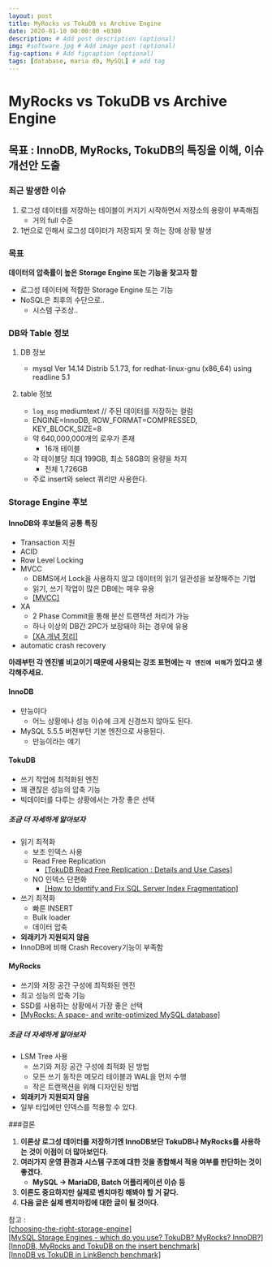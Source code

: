 ```yaml
---
layout: post
title: MyRocks vs TokuDB vs Archive Engine
date: 2020-01-10 00:00:00 +0300
description: # Add post description (optional)
img: #software.jpg # Add image post (optional)
fig-caption: # Add figcaption (optional)
tags: [database, maria db, MySQL] # add tag
---
```


# MyRocks vs TokuDB vs Archive Engine
## 목표 : InnoDB, MyRocks, TokuDB의 특징을 이해, 이슈 개선안 도출 
### 최근 발생한 이슈    
1. 로그성 데이터를 저장하는 테이블이 커지기 시작하면서 저장소의 용량이 부족해짐
    - 거의 full 수준  
2. 1번으로 인해서 로그성 데이터가 저장되지 못 하는 장애 상황 발생

### 목표
**데이터의 압축률이 높은 Storage Engine 또는 기능을 찾고자 함**  
   - 로그성 데이터에 적합한 Storage Engine 또는 기능
   - NoSQL은 최후의 수단으로..
      - 시스템  구조상..

### DB와 Table 정보
1. DB 정보 
    - mysql  Ver 14.14 Distrib 5.1.73, for redhat-linux-gnu (x86_64) using readline 5.1
    
2. table 정보
    - `log_msg` mediumtext // 주된 데이터를 저장하는 컬럼
    -  ENGINE=InnoDB, ROW_FORMAT=COMPRESSED, KEY_BLOCK_SIZE=8
    -  약 640,000,000개의 로우가 존재
        - 16개 테이블
    - 각 테이블당 최대 199GB, 최소 58GB의 용량을 차지  
        - 전체 1,726GB
    - 주로 insert와 select 쿼리만 사용한다.
    
### Storage Engine 후보
#### InnoDB와 후보들의 공통 특징
   - Transaction 지원
   - ACID
   - Row Level Locking
   - MVCC 
      - DBMS에서 Lock을 사용하지 않고 데이터의 읽기 일관성을 보장해주는 기법
      - 읽기, 쓰기 작업이 많은 DB에는 매우 유용
      - [[MVCC]](https://mysqldba.tistory.com/335)
   -  XA 
      - 2 Phase Commit을 통해 분산 트랜잭션 처리가 가능
      - 하나 이상의 DB간 2PC가 보장돼야 하는 경우에 유용
      - [[XA 개념 정리]](https://heni.tistory.com/10)
   - automatic crash recovery
   
   
**아래부턴 각 엔진별 비교이기 때문에 사용되는 강조 표현에는 `각 엔진에 비해`가 있다고 생각해주세요.**  
#### InnoDB  
   - 만능이다
      - 어느 상황에나 성능 이슈에 크게 신경쓰지 않아도 된다.
   - MySQL 5.5.5 버젼부턴 기본 엔진으로 사용된다.
      - 만능이라는 얘기 
#### TokuDB
   - 쓰기 작업에 최적화된 엔진
   - 꽤 괜찮은 성능의 압축 기능
   - 빅데이터를 다루는 상황에서는 가장 좋은 선택
##### 조금 더 자세하게 알아보자   
   - 읽기 최적화
      - 보조 인덱스 사용
      - Read Free Replication
        - [[TokuDB Read Free Replication : Details and Use Cases]](https://www.percona.com/blog/2014/09/25/tokudb-read-free-replication-details-and-use-cases/)
      - NO 인덱스 단편화
        - [[How to Identify and Fix SQL Server Index Fragmentation]](https://logicalread.com/2015/10/30/fix-sql-server-index-fragmentation-mc11/#.XikYQsj7SUl)
   - 쓰기 최적화
      - 빠른 INSERT
      - Bulk loader
      - 데이터 압축
   - **외래키가 지원되지 않음**
   - InnoDB에 비해 Crash Recovery기능이 부족함
     
#### MyRocks
   - 쓰기와 저장 공간 구성에 최적화된 엔진
   - 최고 성능의 압축 기능
   - SSD를 사용하는 상황에서 가장 좋은 선택
   - [[MyRocks: A space- and write-optimized MySQL database]](https://engineering.fb.com/core-data/myrocks-a-space-and-write-optimized-mysql-database/)

##### 조금 더 자세하게 알아보자
   - LSM Tree 사용
       - 쓰기와 저장 공간 구성에 최적화 된 방법
       - 모든 쓰기 동작은 메모리 테이블과 WAL을 먼저 수행
       - 작은 트랜잭션을 위해 디자인된 방법
   - **외래키가 지원되지 않음**
   - 일부 타입에만 인덱스를 적용할 수 있다.

###결론
1. **이론상 로그성 데이터를 저장하기엔 InnoDB보단 TokuDB나 MyRocks를 사용하는 것이 이점이 더 많아보인다.**  
2. **여러가지 운영 환경과 시스템 구조에 대한 것을 종합해서 적용 여부를 판단하는 것이 좋겠다.**  
   - **MySQL -> MariaDB, Batch 어플리케이션 이슈 등**  
3. **이론도 중요하지만 실제로 벤치마킹 해봐야 할 거 같다.**  
4. **다음 글은 실제 벤치마킹에 대한 글이 될 것이다.**  

참고 :   
[[choosing-the-right-storage-engine]](https://mariadb.com/kb/en/choosing-the-right-storage-engine/)  
[[MySQL Storage Engines - which do you use? TokuDB? MyRocks? InnoDB?]](https://www.slideshare.net/SvetaSmirnova/mysql-storage-engines-which-do-you-use-tokudb-myrocks-innodb)    
[[InnoDB, MyRocks and TokuDB on the insert benchmark]](http://smalldatum.blogspot.com/2017/05/innodb-myrocks-and-tokudb-on-insert.html)  
[[InnoDB vs TokuDB in LinkBench benchmark]](https://www.percona.com/blog/2015/07/24/innodb-vs-tokudb-in-linkbench-benchmark/)  